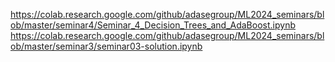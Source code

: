 https://colab.research.google.com/github/adasegroup/ML2024_seminars/blob/master/seminar4/Seminar_4_Decision_Trees_and_AdaBoost.ipynb
https://colab.research.google.com/github/adasegroup/ML2024_seminars/blob/master/seminar3/seminar03-solution.ipynb
